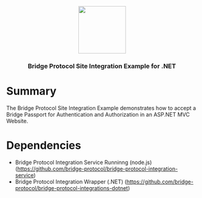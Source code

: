 <p align="center">
  <img
    src="https://storage.googleapis.com/bridge-assets/Bridge_Logo_Black.png"
    width="125px;">
</p>
<h3 align="center">Bridge Protocol Site Integration Example for .NET</h3>

# Summary
The Bridge Protocol Site Integration Example demonstrates how to accept a Bridge Passport for Authentication and Authorization in an ASP.NET MVC Website.

# Dependencies
- Bridge Protocol Integration Service Runninng (node.js) (https://github.com/bridge-protocol/bridge-protocol-integration-service)
- Bridge Protocol Integration Wrapper (.NET) (https://github.com/bridge-protocol/bridge-protocol-integrations-dotnet)
